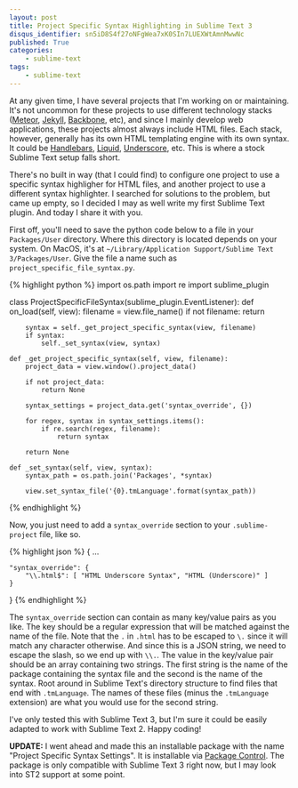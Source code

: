 ```yaml
---
layout: post
title: Project Specific Syntax Highlighting in Sublime Text 3
disqus_identifier: sn5iD8S4f27oNFgWea7xK0SIn7LUEXWtAmnMwwNc
published: True
categories:
    - sublime-text
tags:
    - sublime-text
---
```

At any given time, I have several projects that I'm working on or maintaining. It's not uncommon for these projects to use different technology stacks ([Meteor][meteor], [Jekyll][jekyll], [Backbone][backbone], etc), and since I mainly develop web applications, these projects almost always include HTML files. Each stack, however, generally has its own HTML templating engine with its own syntax. It could be [Handlebars][handlebars], [Liquid][liquid], [Underscore][underscore], etc. This is where a stock Sublime Text setup falls short.

There's no built in way (that I could find) to configure one project to use a specific syntax highligher for HTML files, and another project to use a different syntax highlighter. I searched for solutions to the problem, but came up empty, so I decided I may as well write my first Sublime Text plugin. And today I share it with you.

First off, you'll need to save the python code below to a file in your `Packages/User` directory. Where this directory is located depends on your system. On MacOS, it's at `~/Library/Application Support/Sublime Text 3/Packages/User`. Give the file a name such as `project_specific_file_syntax.py`.

{% highlight python %}
import os.path
import re
import sublime_plugin

class ProjectSpecificFileSyntax(sublime_plugin.EventListener):
    def on_load(self, view):
        filename = view.file_name()
        if not filename:
            return

        syntax = self._get_project_specific_syntax(view, filename)
        if syntax:
            self._set_syntax(view, syntax)

    def _get_project_specific_syntax(self, view, filename):
        project_data = view.window().project_data()

        if not project_data:
            return None

        syntax_settings = project_data.get('syntax_override', {})

        for regex, syntax in syntax_settings.items():
            if re.search(regex, filename):
                return syntax

        return None

    def _set_syntax(self, view, syntax):
        syntax_path = os.path.join('Packages', *syntax)

        view.set_syntax_file('{0}.tmLanguage'.format(syntax_path))
{% endhighlight %}

Now, you just need to add a `syntax_override` section to your `.sublime-project` file, like so.

{% highlight json %}
{
    ...

    "syntax_override": {
        "\\.html$": [ "HTML Underscore Syntax", "HTML (Underscore)" ]
    }
}
{% endhighlight %}

The `syntax_override` section can contain as many key/value pairs as you like. The key should be a regular expression that will be matched against the name of the file. Note that the `.` in `.html` has to be escaped to `\.` since it will match any character otherwise. And since this is a JSON string, we need to escape the slash, so we end up with `\\.`. The value in the key/value pair should be an array containing two strings. The first string is the name of the package containing the syntax file and the second is the name of the syntax. Root around in Sublime Text's directory structure to find files that end with `.tmLanguage`. The names of these files (minus the `.tmLanguage` extension) are what you would use for the second string.

I've only tested this with Sublime Text 3, but I'm sure it could be easily adapted to work with Sublime Text 2. Happy coding!

**UPDATE:** I went ahead and made this an installable package with the name "Project Specific Syntax Settings". It is installable via [Package Control][package-control]. The package is only compatible with Sublime Text 3 right now, but I may look into ST2 support at some point.


[meteor]: https://www.meteor.com/
[jekyll]: http://jekyllrb.com/
[backbone]: http://backbonejs.org/
[handlebars]: http://handlebarsjs.com/
[liquid]: http://liquidmarkup.org/
[underscore]: http://underscorejs.org/#template
[package-control]: https://sublime.wbond.net/
